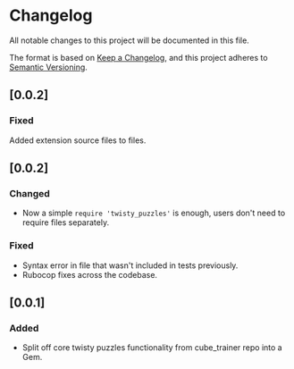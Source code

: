 # Changelog
All notable changes to this project will be documented in this file.

The format is based on [Keep a Changelog](https://keepachangelog.com/en/1.0.0/),
and this project adheres to [Semantic Versioning](https://semver.org/spec/v2.0.0.html).

## [0.0.2]
### Fixed
Added extension source files to files.

## [0.0.2]
### Changed
- Now a simple `require 'twisty_puzzles'` is enough, users don't need to require files separately.

### Fixed
- Syntax error in file that wasn't included in tests previously.
- Rubocop fixes across the codebase.

## [0.0.1]
### Added
- Split off core twisty puzzles functionality from cube_trainer repo into a Gem.
